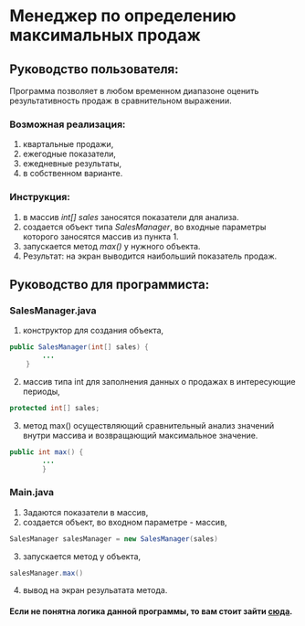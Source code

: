 # Менеджер по определению максимальных продаж
## Руководство пользователя:
Программа позволяет в любом временном диапазоне оценить результативность продаж в сравнительном выражении. 

### Возможная реализация:
1. квартальные продажи,
2. ежегодные показатели,
3. ежедневные результаты,
4. в собственном варианте.

### Инструкция:
1. в массив _int[] sales_ заносятся показатели для анализа.
2. создается объект типа _SalesManager_, во входные параметры которого заносятся массив из пункта 1.
3. запускается метод _max()_ у нужного объекта.
4. Результат: на экран выводится наибольший показатель продаж.

## Руководство для программиста:

### SalesManager.java

1. конструктор для создания объекта,
```java
public SalesManager(int[] sales) {
        ...
    }
```
2. массив типа int для заполнения данных о продажах в интересующие периоды,
```java
protected int[] sales;
```
3. метод max() осуществляющий сравнительный анализ значений внутри массива и возвращающий максимальное значение.
```java
public int max() {
        ...
        }
```
### Main.java
1. Задаются показатели в массив,
2. создается объект, во входном параметре - массив,
```java
SalesManager salesManager = new SalesManager(sales)
```
3. запускается метод у объекта,
```java
salesManager.max()
```
4. вывод на экран резульатата метода.


#### Если не понятна логика данной программы, то вам стоит зайти [сюда](https://netology.ru/).


